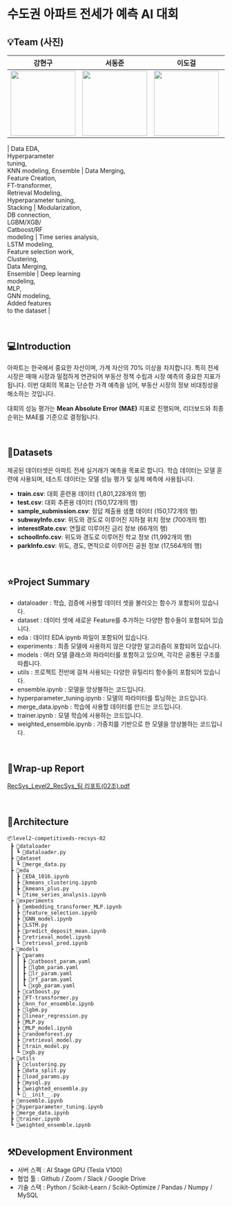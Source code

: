 # 수도권 아파트 전세가 예측 AI 대회

## 💡Team (사진)

| 강현구 | 서동준 | 이도걸 | 이수미 | 최윤혜 |
|:---:|:---:|:---:|:---:|:---:|
| <img src="https://github.com/user-attachments/assets/92253cc6-6b10-4245-a2c0-d2890cdad1b5" style="width:150px; height:150px;"/> | <img src="https://github.com/user-attachments/assets/67d55bee-4817-4401-98aa-d276a00546ad" style="width:150px; height:150px;"/> | <img src="https://github.com/user-attachments/assets/896c0009-4741-42c1-a8f5-ae66ba33397b" style="width:150px; height:150px;"/> | <img src="https://github.com/user-attachments/assets/f649e5ee-c338-4883-aad0-9a77f3fe2381" style="width:150px; height:150px;"/> | <img src="https://github.com/user-attachments/assets/b3de7f45-454e-4907-a618-c653f381a4d6" style="width:150px; height:150px;"/> |

| Data EDA, <br>Hyperparameter <br>tuning, <br>KNN modeling, Ensemble | Data Merging, <br>Feature Creation, <br>FT-transformer, <br>Retrieval Modeling, <br>Hyperparameter tuning, <br>Stacking | Modularization, <br>DB connection, <br>LGBM/XGB/<br>Catboost/RF<br> modeling | Time series analysis, <br>LSTM modeling, <br>Feature selection work, <br>Clustering, <br>Data Merging, <br>Ensemble | Deep learning <br>modeling, <br>MLP, <br>GNN modeling, <br>Added features <br>to the dataset |


</br>

## 💻Introduction
아파트는 한국에서 중요한 자산이며, 가계 자산의 70% 이상을 차지합니다. 특히 전세 시장은 매매 시장과 밀접하게 연관되어 부동산 정책 수립과 시장 예측의 중요한 지표가 됩니다. 이번 대회의 목표는 단순한 가격 예측을 넘어, 부동산 시장의 정보 비대칭성을 해소하는 것입니다.

대회의 성능 평가는 **Mean Absolute Error (MAE)** 지표로 진행되며, 리더보드와 최종 순위는 MAE를 기준으로 결정됩니다.

</br>

## 💾Datasets
제공된 데이터셋은 아파트 전세 실거래가 예측을 목표로 합니다. 학습 데이터는 모델 훈련에 사용되며, 테스트 데이터는 모델 성능 평가 및 실제 예측에 사용됩니다.
- **train.csv**: 대회 훈련용 데이터 (1,801,228개의 행)
- **test.csv**: 대회 추론용 데이터 (150,172개의 행)
- **sample_submission.csv**: 정답 제출용 샘플 데이터 (150,172개의 행)
- **subwayInfo.csv**: 위도와 경도로 이루어진 지하철 위치 정보 (700개의 행)
- **interestRate.csv**: 연월로 이루어진 금리 정보 (66개의 행)
- **schoolInfo.csv**: 위도와 경도로 이루어진 학교 정보 (11,992개의 행)
- **parkInfo.csv**: 위도, 경도, 면적으로 이루어진 공원 정보 (17,564개의 행)


</br>

## ⭐Project Summary
- dataloader : 학습, 검증에 사용할 데이터 셋을 불러오는 함수가 포함되어 있습니다.
- dataset : 데이터 셋에 새로운 Feature를 추가하는 다양한 함수들이 포함되어 있습니다.
- eda : 데이터 EDA ipynb 파일이 포함되어 있습니다.
- experiments : 최종 모델에 사용하지 않은 다양한 알고리즘이 포함되어 있습니다. 
- models : 여러 모델 클래스와 파라미터를 포함하고 있으며, 각각은 공통된 구조를 따릅니다.
- utils : 프로젝트 전반에 걸쳐 사용되는 다양한 유틸리티 함수들이 포함되어 있습니다.
- ensemble.ipynb : 모델을 앙상블하는 코드입니다.
- hyperparameter_tuning.ipynb : 모델의 파라미터를 튜닝하는 코드입니다.
- merge_data.ipynb : 학습에 사용할 데이터를 만드는 코드입니다.
- trainer.ipynb : 모델 학습에 사용하는 코드입니다.
- weighted_ensemble.ipynb : 가중치를 기반으로 한 모델을 앙상블하는 코드입니다.

</br>

## 📑Wrap-up Report
[RecSys_Level2_RecSys_팀 리포트(02조).pdf]()


</br>

## 📂Architecture
```
📦level2-competitiveds-recsys-02
 ┣ 📂dataloader
 ┃ ┗ 📜dataloader.py
 ┣ 📂dataset
 ┃ ┗ 📜merge_data.py
 ┣ 📂eda
 ┃ ┣ 📜EDA_1016.ipynb
 ┃ ┣ 📜kmeans_clustering.ipynb
 ┃ ┣ 📜kmeans_plus.py
 ┃ ┗ 📜time_series_analysis.ipynb
 ┣ 📂experiments
 ┃ ┣ 📜embedding_transformer_MLP.ipynb
 ┃ ┣ 📜feature_selection.ipynb
 ┃ ┣ 📜GNN_model.ipynb
 ┃ ┣ 📜LSTM.py
 ┃ ┣ 📜predict_deposit_mean.ipynb
 ┃ ┣ 📜retrieval_model.ipynb
 ┃ ┗ 📜retrieval_pred.ipynb
 ┣ 📂models
 ┃ ┣ 📂params
 ┃ ┃ ┣ 📜catboost_param.yaml
 ┃ ┃ ┣ 📜lgbm_param.yaml
 ┃ ┃ ┣ 📜lr_param.yaml
 ┃ ┃ ┣ 📜rf_param.yaml
 ┃ ┃ ┗ 📜xgb_param.yaml
 ┃ ┣ 📜catboost.py
 ┃ ┣ 📜FT-transformer.py
 ┃ ┣ 📜knn_for_ensemble.ipynb
 ┃ ┣ 📜lgbm.py
 ┃ ┣ 📜linear_regression.py
 ┃ ┣ 📜MLP.py
 ┃ ┣ 📜MLP_model.ipynb
 ┃ ┣ 📜randomforest.py
 ┃ ┣ 📜retrieval_model.py
 ┃ ┣ 📜train_model.py
 ┃ ┗ 📜xgb.py
 ┣ 📂utils
 ┃ ┣ 📜clustering.py
 ┃ ┣ 📜data_split.py
 ┃ ┣ 📜load_params.py
 ┃ ┣ 📜mysql.py
 ┃ ┣ 📜weighted_ensemble.py
 ┃ ┗ 📜__init__.py
 ┣ 📜ensemble.ipynb
 ┣ 📜hyperparameter_tuning.ipynb
 ┣ 📜merge_data.ipynb
 ┣ 📜trainer.ipynb
 ┗ 📜weighted_ensemble.ipynb
            
```

## ⚒️Development Environment
- 서버 스펙 : AI Stage GPU (Tesla V100)
- 협업 툴 : Github / Zoom / Slack / Google Drive 
- 기술 스택 : Python / Scikit-Learn / Scikit-Optimize / Pandas / Numpy / MySQL
